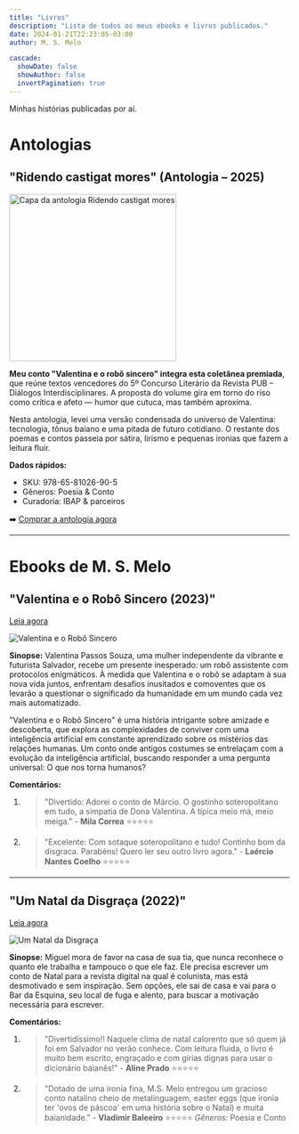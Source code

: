 ```yaml
---
title: "Livros"
description: "Lista de todos os meus ebooks e livros publicados."
date: 2024-01-21T22:23:05-03:00
author: M. S. Melo

cascade:
  showDate: false
  showAuthor: false
  invertPagination: true
---
```


Minhas histórias publicadas por aí.

# Antologias

## "Ridendo castigat mores" (Antologia – 2025)

<img src="https://static.wixstatic.com/media/1c677e_cb7e90d27455413da8933215cf5c902c~mv2.png/v1/fill/w_500,h_750,al_c,q_90,usm_0.66_1.00_0.01,enc_avif,quality_auto/1c677e_cb7e90d27455413da8933215cf5c902c~mv2.png" alt="Capa da antologia Ridendo castigat mores" width="300" />

**Meu conto "Valentina e o robô sincero" integra esta coletânea premiada**, que reúne textos vencedores do 5º Concurso Literário da Revista PUB – Diálogos Interdisciplinares. A proposta do volume gira em torno do riso como crítica e afeto — humor que cutuca, mas também aproxima.

Nesta antologia, levei uma versão condensada do universo de Valentina: tecnologia, tônus baiano e uma pitada de futuro cotidiano. O restante dos poemas e contos passeia por sátira, lirismo e pequenas ironias que fazem a leitura fluir.

**Dados rápidos:**

- SKU: 978-65-81026-90-5
- Gêneros: Poesia & Conto
- Curadoria: IBAP & parceiros

➡️ [Comprar a antologia agora](https://www.terraredonda.com.br/product-page/ridendo-castigat-mores?srsltid=AfmBOorDbi-uw8rQYDWcJFIZqvJZmB9QP2__uQ5EpxcKtSVzWLB2i9h9)

---

# Ebooks de M. S. Melo

## "Valentina e o Robô Sincero (2023)"

[Leia agora](https://www.amazon.com.br/dp/B0CN3KTJYR/ref=sr_1_1?__mk_pt_BR=%C3%85M%C3%85%C5%BD%C3%95%C3%91&crid=299AOY2BEWKH7&keywords=valentina+e+o+robo&qid=1699632753&sprefix=valentina+e+o+robo%2Caps%2C213&sr=8-1)


![Valentina e o Robô Sincero](/images/valentina-e-o-robo-sincero.jpg)

**Sinopse:**
Valentina Passos Souza, uma mulher independente da vibrante e futurista Salvador, recebe um presente inesperado: um robô assistente com protocolos enigmáticos. À medida que Valentina e o robô se adaptam à sua nova vida juntos, enfrentam desafios inusitados e comoventes que os levarão a questionar o significado da humanidade em um mundo cada vez mais automatizado.

"Valentina e o Robô Sincero" é uma história intrigante sobre amizade e descoberta, que explora as complexidades de conviver com uma inteligência artificial em constante aprendizado sobre os mistérios das relações humanas. Um conto onde antigos costumes se entrelaçam com a evolução da inteligência artificial, buscando responder a uma pergunta universal: O que nos torna humanos?

**Comentários:**
1. > "Divertido: Adorei o conto de Márcio. O gostinho soteropolitano em tudo, a simpatia de Dona Valentina. A típica meio má, meio meiga." - **Mila Correa** ⭐⭐⭐⭐⭐
2. > "Excelente: Com sotaque soteropolitano e tudo! Continho bom da disgraca. Parabéns! Quero ler seu outro livro agora." - **Laércio Nantes Coelho** ⭐⭐⭐⭐⭐

---

## "Um Natal da Disgraça (2022)"

[Leia agora](https://www.amazon.com.br/Um-Natal-Disgra%C3%A7a-M-Melo-ebook/dp/B0BQ4NTXSG)

![Um Natal da Disgraça](/images/um-natal-da-disgraca.jpg)

**Sinopse:**
Miguel mora de favor na casa de sua tia, que nunca reconhece o quanto ele trabalha e tampouco o que ele faz. Ele precisa escrever um conto de Natal para a revista digital na qual é colunista, mas está desmotivado e sem inspiração. Sem opções, ele sai de casa e vai para o Bar da Esquina, seu local de fuga e alento, para buscar a motivação necessária para escrever.

**Comentários:**
1. > "Divertidíssimo!! Naquele clima de natal calorento que só quem já foi em Salvador no verão conhece. Com leitura fluida, o livro é muito bem escrito, engraçado e com gírias dignas para usar o dicionário baianês!" - **Aline Prado** ⭐⭐⭐⭐⭐
2. > "Dotado de uma ironia fina, M.S. Melo entregou um gracioso conto natalino cheio de metalinguagem, easter eggs (que ironia ter 'ovos de páscoa' em uma história sobre o Natal) e muita baianidade." - **Vladimir Baleeiro** ⭐⭐⭐⭐⭐
*Gêneros:* Poesia e Conto

